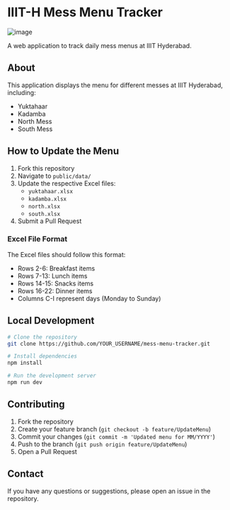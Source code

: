 # IIIT-H Mess Menu Tracker
![image](https://github.com/user-attachments/assets/85c5cbad-944f-4027-b6dd-32f1632c3e96)

A web application to track daily mess menus at IIIT Hyderabad.
## About

This application displays the menu for different messes at IIIT Hyderabad, including:
- Yuktahaar
- Kadamba
- North Mess
- South Mess

## How to Update the Menu

1. Fork this repository
2. Navigate to `public/data/`
3. Update the respective Excel files:
   - `yuktahaar.xlsx`
   - `kadamba.xlsx`
   - `north.xlsx`
   - `south.xlsx`
4. Submit a Pull Request

### Excel File Format
The Excel files should follow this format:
- Rows 2-6: Breakfast items
- Rows 7-13: Lunch items
- Rows 14-15: Snacks items
- Rows 16-22: Dinner items
- Columns C-I represent days (Monday to Sunday)

## Local Development

```bash
# Clone the repository
git clone https://github.com/YOUR_USERNAME/mess-menu-tracker.git

# Install dependencies
npm install

# Run the development server
npm run dev
```

## Contributing

1. Fork the repository
2. Create your feature branch (`git checkout -b feature/UpdateMenu`)
3. Commit your changes (`git commit -m 'Updated menu for MM/YYYY'`)
4. Push to the branch (`git push origin feature/UpdateMenu`)
5. Open a Pull Request

## Contact

If you have any questions or suggestions, please open an issue in the repository.
